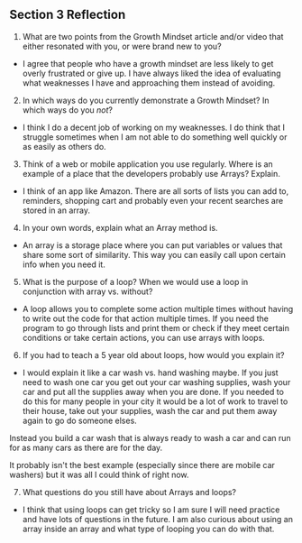 ## Section 3 Reflection

1. What are two points from the Growth Mindset article and/or video that either resonated with you, or were brand new to you?

* I agree that people who have a growth mindset are less likely to get overly frustrated or give up.  I have always liked the idea of evaluating what weaknesses I have and approaching them instead of avoiding.  

2. In which ways do you currently demonstrate a Growth Mindset? In which ways do you _not_?

* I think I do a decent job of working on my weaknesses.  I do think that I struggle sometimes when I am not able to do something well quickly or as easily as others do.

3. Think of a web or mobile application you use regularly. Where is an example of a place that the developers probably use Arrays? Explain.

* I think of an app like Amazon.  There are all sorts of lists you can add to, reminders, shopping cart and probably even your recent searches are stored in an array.

4. In your own words, explain what an Array method is.

* An array is a storage place where you can put variables or values that share some sort of similarity.  This way you can easily call upon certain info when you need it.

5. What is the purpose of a loop? When we would use a loop in conjunction with array vs. without?

* A loop allows you to complete some action multiple times without having to write out the code for that action multiple times.  If you need the program to go through lists and print them or check if they meet certain conditions or take certain actions, you can use arrays with loops.

6. If you had to teach a 5 year old about loops, how would you explain it?

* I would explain it like a car wash vs. hand washing maybe.  If you just need to wash one car you get out your car washing supplies, wash your car and put all the supplies away when you are done.  If you needed to do this for many people in your city it would be a lot of work to travel to their house, take out your supplies, wash the car and put them away again to go do someone elses.

Instead you build a car wash that is always ready to wash a car and can run for as many cars as there are for the day.

It probably isn't the best example (especially since there are mobile car washers) but it was all I could think of right now.

7. What questions do you still have about Arrays and loops?

* I think that using loops can get tricky so I am sure I will need practice and have lots of questions in the future.  I am also curious about using an array inside an array and what type of looping you can do with that.
